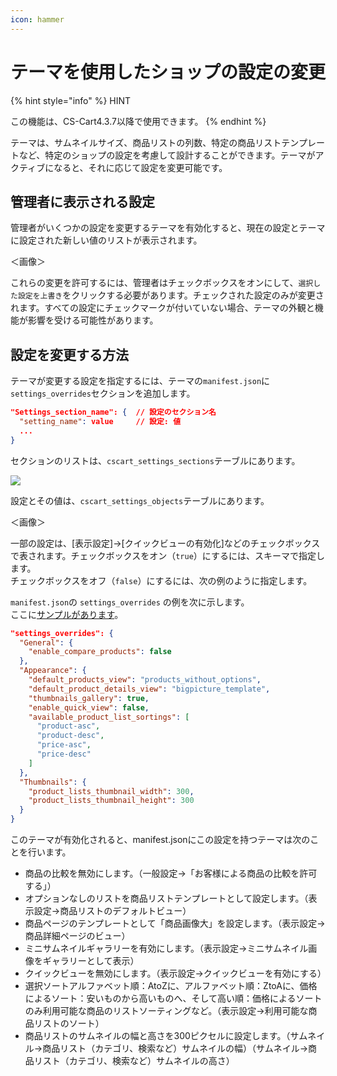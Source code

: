 ```yaml
---
icon: hammer
---
```


# テーマを使用したショップの設定の変更

{% hint style="info" %}
HINT

この機能は、CS-Cart4.3.7以降で使用できます。
{% endhint %}

テーマは、サムネイルサイズ、商品リストの列数、特定の商品リストテンプレートなど、特定のショップの設定を考慮して設計することができます。テーマがアクティブになると、それに応じて設定を変更可能です。

## 管理者に表示される設定

管理者がいくつかの設定を変更するテーマを有効化すると、現在の設定とテーマに設定された新しい値のリストが表示されます。

＜画像＞

これらの変更を許可するには、管理者はチェックボックスをオンにして、`選択した設定を上書き`をクリックする必要があります。チェックされた設定のみが変更されます。すべての設定にチェックマークが付いていない場合、テーマの外観と機能が影響を受ける可能性があります。

## 設定を変更する方法

テーマが変更する設定を指定するには、テーマの`manifest.json`に`settings_overrides`セクションを追加します。

```json
"Settings_section_name": {  // 設定のセクション名
  "setting_name": value     // 設定: 値
  ...
}
```

セクションのリストは、`cscart_settings_sections`テーブルにあります。

![](https://files.readme.io/f62549b-cscart\_settings\_sections.png)

設定とその値は、`cscart_settings_objects`テーブルにあります。

＜画像＞

一部の設定は、\[表示設定]→\[クイックビューの有効化]などのチェックボックスで表されます。チェックボックスをオン（`true`）にするには、スキーマで指定します。\
チェックボックスをオフ（`false`）にするには、次の例のように指定します。

`manifest.json`の `settings_overrides` の例を次に示します。\
ここに[サンプルがあります](https://github.com/cscart/custom-theme-tutorial/blob/master/manifest.json)。

```json
"settings_overrides": {
  "General": {
    "enable_compare_products": false
  },
  "Appearance": {
    "default_products_view": "products_without_options",
    "default_product_details_view": "bigpicture_template",
    "thumbnails_gallery": true,
    "enable_quick_view": false,
    "available_product_list_sortings": [
      "product-asc",
      "product-desc",
      "price-asc",
      "price-desc"
    ]
  },
  "Thumbnails": {
    "product_lists_thumbnail_width": 300,
    "product_lists_thumbnail_height": 300
  }
}
```

このテーマが有効化されると、manifest.jsonにこの設定を持つテーマは次のことを行います。

* 商品の比較を無効にします。（一般設定→「お客様による商品の比較を許可する」）
* オプションなしのリストを商品リストテンプレートとして設定します。（表示設定→商品リストのデフォルトビュー）
* 商品ページのテンプレートとして「商品画像大」を設定します。（表示設定→商品詳細ページのビュー）
* ミニサムネイルギャラリーを有効にします。（表示設定→ミニサムネイル画像をギャラリーとして表示）
* クイックビューを無効にします。（表示設定→クイックビューを有効にする）
* 選択ソートアルファベット順：AtoZに、アルファベット順：ZtoAに、価格によるソート：安いものから高いものへ、そして高い順：価格によるソートのみ利用可能な商品のリストソーティングなど。（表示設定→利用可能な商品リストのソート）
* 商品リストのサムネイルの幅と高さを300ピクセルに設定します。（サムネイル→商品リスト（カテゴリ、検索など）サムネイルの幅）（サムネイル→商品リスト（カテゴリ、検索など）サムネイルの高さ）
